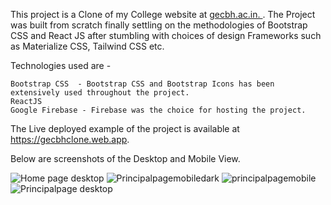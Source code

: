 This project is a Clone of my College website at [gecbh.ac.in. ](https://gecbh.ac.in/).  The Project was built from scratch finally settling on the methodologies of Bootstrap CSS and React JS after stumbling with choices of design Frameworks such as Materialize CSS, Tailwind CSS etc.  

Technologies used are - 

    Bootstrap CSS  - Bootstrap CSS and Bootstrap Icons has been extensively used throughout the project.
    ReactJS
    Google Firebase - Firebase was the choice for hosting the project. 

The Live deployed example of the project is available at https://gecbhclone.web.app. 

Below are screenshots of the Desktop and Mobile View. 



![Home page desktop](https://github.com/nagaspammer1200/moderncollegewebsite2/assets/142073795/91a7e58f-a380-4e32-b2b9-43559016c785)
![Principalpagemobiledark](https://github.com/nagaspammer1200/moderncollegewebsite2/assets/142073795/b5398aab-f085-4b7e-ad39-abaea4008217)
![principalpagemobile](https://github.com/nagaspammer1200/moderncollegewebsite2/assets/142073795/d8bb70fa-4fa4-4e6f-81df-4e8693c61019)
![Principalpage desktop](https://github.com/nagaspammer1200/moderncollegewebsite2/assets/142073795/ea8fc7d1-ea13-4fda-8928-ec3dc26cecba)
